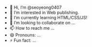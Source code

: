 - 👋 Hi, I’m @seoyeong0407
- 👀 I’m interested in Web publishing.
- 🌱 I’m currently learning HTML/CSS/JS!
- 💞️ I’m looking to collaborate on ...
- 📫 How to reach me ...
- 😄 Pronouns: ...
- ⚡ Fun fact: ...

<!---
seoyeong0407/seoyeong0407 is a ✨ special ✨ repository because its `README.md` (this file) appears on your GitHub profile.
You can click the Preview link to take a look at your changes.
--->
